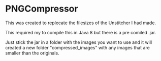 # PNGCompressor
This was created to replecate the filesizes of the Unstitcher I had made.

This required my to compile this in Java 8 but there is a pre comiled .jar.

Just stick the jar in a folder with the images you want to use and it will created a new folder "compressed_images" with any images that are smaller than the originals.
